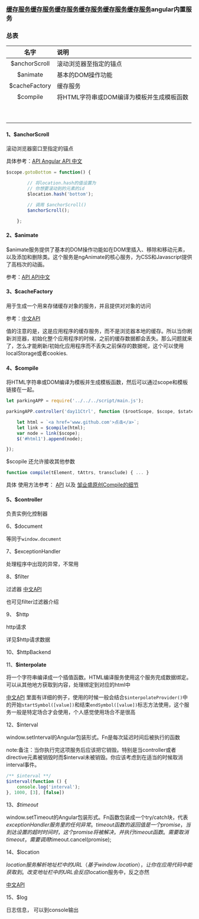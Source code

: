 ### [缓存服务](http://www.cnblogs.com/ys-ys/p/4967404.html)[缓存服务](http://www.cnblogs.com/ys-ys/p/4967404.html)[缓存服务](http://www.cnblogs.com/ys-ys/p/4967404.html)[缓存服务](http://www.cnblogs.com/ys-ys/p/4967404.html)[缓存服务](http://www.cnblogs.com/ys-ys/p/4967404.html)[缓存服务](http://www.cnblogs.com/ys-ys/p/4967404.html)angular内置服务

### 总表

| 名字 | 说明 |
| :---: | :--- |
| $anchorScroll | 滚动浏览器至指定的锚点 |
| $animate | 基本的DOM操作功能 |
| $cacheFactory | 缓存服务 |
| $compile | 将HTML字符串或DOM编译为模板并生成模板函数 |
|  |  |
|  |  |
|  |  |
|  |  |
|  |  |
|  |  |
|  |  |
|  |  |
|  |  |

#### 1、$anchorScroll

滚动浏览器窗口至指定的锚点

具体参考：[API ](http://docs.ngnice.com/api/ng/service/$anchorScroll)  [Angular API 中文](http://www.jianshu.com/p/9cd7c2d2710f)

```js
$scope.gotoBottom = function() {

        // 将location.hash的值设置为
        // 你想要滚动到的元素的id
        $location.hash('bottom');

        // 调用 $anchorScroll()
        $anchorScroll();

    };
```

#### 2、$animate

$animate服务提供了基本的DOM操作功能如在DOM里插入、移除和移动元素，以及添加和删除类。这个服务是ngAnimate的核心服务，为CSS和Javascript提供了高档次的动画。

参考：[API ](http://docs.ngnice.com/api/ng/service/$animate) [API中文](http://www.cnblogs.com/ys-ys/p/4987022.html)

#### 3、$cacheFactory

用于生成一个用来存储缓存对象的服务，并且提供对对象的访问

参考：[中文API](http://www.cnblogs.com/ys-ys/p/4967404.html)

值的注意的是，这是应用程序的缓存服务，而不是浏览器本地的缓存。所以当你刷新浏览器，初始化整个应用程序的时候，之前的缓存数据都会丢失。那么问题就来了，怎么才能刷新/初始化应用程序而不丢失之前保存的数据呢，这个可以使用localStorage或者cookies.

#### 4、$compile

将HTML字符串或DOM编译为模板并生成模板函数，然后可以通过scope和模板链接在一起。

```js
let parkingAPP = require('../../../script/main.js');

parkingAPP.controller('day11Ctrl', function ($rootScope, $scope, $state, $log, $timeout, $compile) {

    let html = `<a href='www.github.com'>点击</a>`;
    let link = $compile(html);
    var node = link($scope);
    $('#html1').append(node);

});
```

$scopile 还允许接收其他参数

```js
function compile(tElement, tAttrs, transclude) { ... }
```

具体 使用方法参考： [API](http://docs.ngnice.com/api/ng/service/$compile)   以及    [邹业盛原创Compile的细节](https://checkcheckzz.gitbooks.io/angularjs-learning-notes/content/chapter18/18-5.html)

#### 5、$controller

负责实例化控制器

6、$document

等同于`window.document`

7、$exceptionHandler

处理程序中出现的异常，不常用

8、$filter

过滤器 [中文API](http://www.cnblogs.com/ys-ys/p/5006951.html)

也可见filter过滤器介绍

9、 $http

http请求

详见$http请求数据

10、$httpBackend

11、**$interpolate**

将一个字符串编译成一个插值函数。HTML编译服务使用这个服务完成数据绑定。可以从其他地方获取到内容，处理绑定到对应的html中

[中文API](https://segmentfault.com/a/1190000002753321)  里面有详细的例子，使用的时候一般会结合`$interpolateProvider()`中的开始`startSymbol([value])`和结束`endSymbol([value])`标志方法使用，这个服务一般是特定场合才会使用，个人感觉使用场合不是很高

12、$interval

window.setInterval的Angular包装形式。Fn是每次延迟时间后被执行的函数

note:备注：当你执行完这项服务后应该把它销毁。特别是当controller或者directive元素被销毁时而$interval未被销毁。你应该考虑到在适当的时候取消interval事件。

```js
/** $interval **/
$interval(function () {
    console.log('interval');
}, 1000, [3], [false])
```

13、_$timeout_

window.setTimeout的Angular包装形式。Fn函数包装成一个try/catch块，代表$exceptionHandler服务里的任何异常。timeout函数的返回值是一个promise，当到达设置的超时时间时，这个promise将被解决，并执行timeout函数。需要取消timeout，需要调用$timeout.cancel\(promise\);

14、$location

$location服务解析地址栏中的URL（基于window.location），让你在应用代码中能获取到。改变地址栏中的URL会反应$location服务中，反之亦然

[中文API](http://www.cnblogs.com/ys-ys/p/4992711.html)

15、$log

日志信息， 可以到console输出

